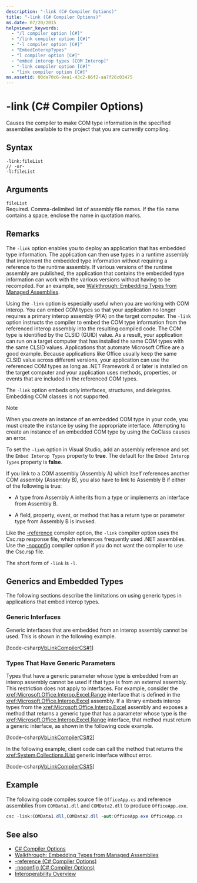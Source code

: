 ```yaml
---
description: "-link (C# Compiler Options)"
title: "-link (C# Compiler Options)"
ms.date: 07/20/2015
helpviewer_keywords:
  - "/l compiler option [C#]"
  - "/link compiler option [C#]"
  - "-l compiler option [C#]"
  - "EmbedInteropTypes"
  - "l compiler option [C#]"
  - "embed interop types [COM Interop]"
  - "-link compiler option [C#]"
  - "link compiler option [C#]"
ms.assetid: 00da70c6-9ea1-43c2-86f2-aa7f26c03475
---
```

# -link (C# Compiler Options)

Causes the compiler to make COM type information in the specified assemblies available to the project that you are currently compiling.

## Syntax

```console
-link:fileList
// -or-
-l:fileList
```

## Arguments

 `fileList`  
 Required. Comma-delimited list of assembly file names. If the file name contains a space, enclose the name in quotation marks.

## Remarks

 The `-link` option enables you to deploy an application that has embedded type information. The application can then use types in a runtime assembly that implement the embedded type information without requiring a reference to the runtime assembly. If various versions of the runtime assembly are published, the application that contains the embedded type information can work with the various versions without having to be recompiled. For an example, see [Walkthrough: Embedding Types from Managed Assemblies](../../../standard/assembly/embed-types-visual-studio.md).

 Using the `-link` option is especially useful when you are working with COM interop. You can embed COM types so that your application no longer requires a primary interop assembly (PIA) on the target computer. The `-link` option instructs the compiler to embed the COM type information from the referenced interop assembly into the resulting compiled code. The COM type is identified by the CLSID (GUID) value. As a result, your application can run on a target computer that has installed the same COM types with the same CLSID values. Applications that automate Microsoft Office are a good example. Because applications like Office usually keep the same CLSID value across different versions, your application can use the referenced COM types as long as .NET Framework 4 or later is installed on the target computer and your application uses methods, properties, or events that are included in the referenced COM types.

 The `-link` option embeds only interfaces, structures, and delegates. Embedding COM classes is not supported.

> [!NOTE]
> When you create an instance of an embedded COM type in your code, you must create the instance by using the appropriate interface. Attempting to create an instance of an embedded COM type by using the CoClass causes an error.

 To set the `-link` option in Visual Studio, add an assembly reference and set the `Embed Interop Types` property to **true**. The default for the `Embed Interop Types` property is **false**.

 If you link to a COM assembly (Assembly A) which itself references another COM assembly (Assembly B), you also have to link to Assembly B if either of the following is true:

- A type from Assembly A inherits from a type or implements an interface from Assembly B.

- A field, property, event, or method that has a return type or parameter type from Assembly B is invoked.

 Like the [-reference](./reference-compiler-option.md) compiler option, the `-link` compiler option uses the Csc.rsp response file, which references frequently used .NET assemblies. Use the [-noconfig](./noconfig-compiler-option.md) compiler option if you do not want the compiler to use the Csc.rsp file.

 The short form of `-link` is `-l`.

## Generics and Embedded Types

 The following sections describe the limitations on using generic types in applications that embed interop types.

### Generic Interfaces

 Generic interfaces that are embedded from an interop assembly cannot be used. This is shown in the following example.

 [!code-csharp[VbLinkCompilerCS#1](~/samples/snippets/csharp/VS_Snippets_VBCSharp/vblinkcompilercs/cs/program.cs#1)]

### Types That Have Generic Parameters

 Types that have a generic parameter whose type is embedded from an interop assembly cannot be used if that type is from an external assembly. This restriction does not apply to interfaces. For example, consider the <xref:Microsoft.Office.Interop.Excel.Range> interface that is defined in the <xref:Microsoft.Office.Interop.Excel> assembly. If a library embeds interop types from the <xref:Microsoft.Office.Interop.Excel> assembly and exposes a method that returns a generic type that has a parameter whose type is the <xref:Microsoft.Office.Interop.Excel.Range> interface, that method must return a generic interface, as shown in the following code example.

[!code-csharp[VbLinkCompilerCS#2](~/samples/snippets/csharp/VS_Snippets_VBCSharp/vblinkcompilercs/cs/utility.cs)]

 In the following example, client code can call the method that returns the <xref:System.Collections.IList> generic interface without error.

 [!code-csharp[VbLinkCompilerCS#5](~/samples/snippets/csharp/VS_Snippets_VBCSharp/vblinkcompilercs/cs/program.cs#5)]

## Example

 The following code compiles source file `OfficeApp.cs` and reference assemblies from `COMData1.dll` and `COMData2.dll` to produce `OfficeApp.exe`.

```csharp
csc -link:COMData1.dll,COMData2.dll -out:OfficeApp.exe OfficeApp.cs
```

## See also

- [C# Compiler Options](./index.md)
- [Walkthrough: Embedding Types from Managed Assemblies](../../../standard/assembly/embed-types-visual-studio.md)
- [-reference (C# Compiler Options)](./reference-compiler-option.md)
- [-noconfig (C# Compiler Options)](./noconfig-compiler-option.md)
- [Interoperability Overview](../../programming-guide/interop/interoperability-overview.md)

